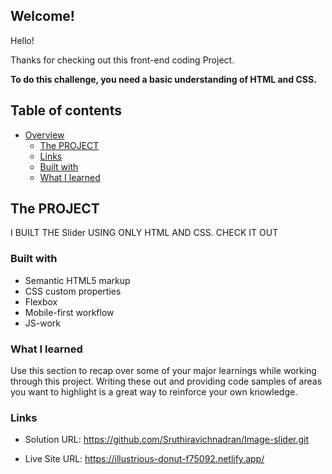 ## Welcome!  

Hello!

Thanks for checking out this front-end coding Project.

**To do this challenge, you need a basic understanding of HTML and CSS.**

## Table of contents

- [Overview](#overview)
  - [The PROJECT](#the-challenge)
  - [Links](#links)
  - [Built with](#built-with)
  - [What I learned](#what-i-learned)

## The PROJECT 
  I BUILT THE Slider USING ONLY HTML AND CSS.
  CHECK IT OUT 

### Built with

- Semantic HTML5 markup
- CSS custom properties
- Flexbox
- Mobile-first workflow
- JS-work

### What I learned

Use this section to recap over some of your major learnings while working through this project. Writing these out and providing code samples of areas you want to highlight is a great way to reinforce your own knowledge.

### Links

- Solution URL: https://github.com/Sruthiravichnadran/Image-slider.git

- Live Site URL: https://illustrious-donut-f75092.netlify.app/